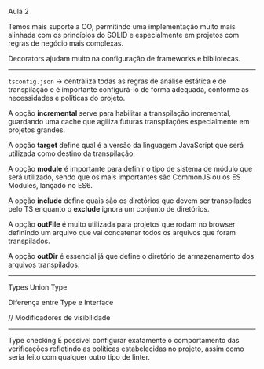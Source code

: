 Aula 2

Temos mais suporte a OO, permitindo uma implementação muito mais alinhada com
os princípios do SOLID e especialmente em projetos com regras de negócio mais
complexas.

Decorators ajudam muito na configuração de frameworks e bibliotecas.

--------------------------------------------------------------------------------

`tsconfig.json` -> centraliza todas as regras de análise estática e de
transpilação e é importante configurá-lo de forma adequada, conforme as
necessidades e políticas do projeto.

A opção **incremental** serve para habilitar a transpilação incremental, guardando
uma cache que agiliza futuras transpilações especialmente em projetos grandes.

A opção **target** define qual é a versão da linguagem JavaScript que será
utilizada como destino da transpilação.

A opção **module** é importante para definir o tipo de sistema de módulo que será
utilizado, sendo que os mais importantes são CommonJS ou os ES Modules,
lançado no ES6.

A opção **include** define quais são os diretórios que devem ser transpilados
pelo TS enquanto o **exclude** ignora um conjunto de diretórios.

A opção **outFile** é muito utilizada para projetos que rodam no browser
definindo um arquivo que vai concatenar todos os arquivos que foram 
transpilados.

A opção **outDir** é essencial já que define o diretório de armazenamento dos
arquivos transpilados.

--------------------------------------------------------------------------------
Types
Union Type

Diferença entre Type e Interface

// Modificadores de visibilidade

--------------------------------------------------------------------------------
Type checking
É possível configurar exatamente o comportamento das verificações refletindo as
políticas estabelecidas no projeto, assim como seria feito com qualquer outro
tipo de linter.
